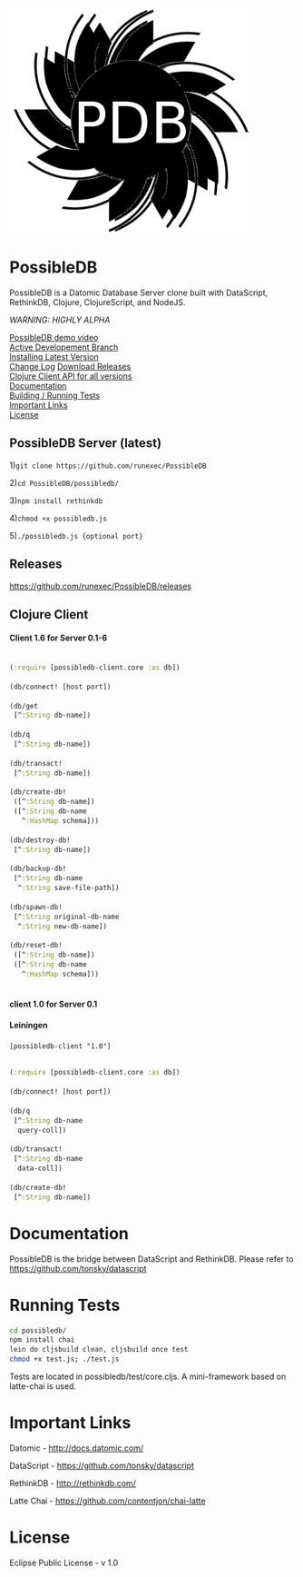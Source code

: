 ![logo.png](possibledb/logo.png)

PossibleDB
==========

PossibleDB is a Datomic Database Server clone built with DataScript, RethinkDB, Clojure, ClojureScript, and NodeJS.

*WARNING: HIGHLY ALPHA*

[PossibleDB demo video](http://vimeo.com/107237345)<br />
[Active Developement Branch](https://github.com/runexec/PossibleDB/tree/dev)<br />
[Installing Latest Version](#possibledb-server-latest)<br />
[Change Log](CHANGES.md)
[Download Releases](#releases)<br />
[Clojure Client API for all versions](#clojure-client)<br />
[Documentation](#documentation)<br />
[Building / Running Tests](#running-tests)<br />
[Important Links](#important-links)<br />
[License](#license)<br />

## PossibleDB Server (latest)

1)```git clone https://github.com/runexec/PossibleDB```

2)```cd PossibleDB/possibledb/```

3)```npm install rethinkdb```

4)```chmod +x possibledb.js```

5)```./possibledb.js {optional port}```


## Releases

https://github.com/runexec/PossibleDB/releases

## Clojure Client

#### Client 1.6 for Server 0.1-6

```clojure

(:require [possibledb-client.core :as db])

(db/connect! [host port])

(db/get
 [^:String db-name])

(db/q
 [^:String db-name])

(db/transact!
 [^:String db-name])

(db/create-db!
 ([^:String db-name])
 ([^:String db-name
   ^:HashMap schema]))

(db/destroy-db!
 [^:String db-name])

(db/backup-db!
 [^:String db-name
  ^:String save-file-path])

(db/spawn-db!
 [^:String original-db-name
  ^:String new-db-name])

(db/reset-db!
 ([^:String db-name])
 ([^:String db-name
   ^:HashMap schema]))
  
```

#### client 1.0 for Server 0.1


#### Leiningen

```[possibledb-client "1.0"]```

```clojure

(:require [possibledb-client.core :as db])

(db/connect! [host port])

(db/q
 [^:String db-name
  query-coll])

(db/transact!
 [^:String db-name
  data-coll])

(db/create-db!
 [^:String db-name])

```

# Documentation

PossibleDB is the bridge between DataScript and RethinkDB. Please refer to https://github.com/tonsky/datascript

# Running Tests

```bash
cd possibledb/
npm install chai
lein do cljsbuild clean, cljsbuild once test
chmod +x test.js; ./test.js
```

Tests are located in possibledb/test/core.cljs. A mini-framework based on latte-chai is used.

# Important Links

Datomic - http://docs.datomic.com/

DataScript - https://github.com/tonsky/datascript

RethinkDB - http://rethinkdb.com/

Latte Chai - https://github.com/contentjon/chai-latte

# License 

Eclipse Public License - v 1.0
